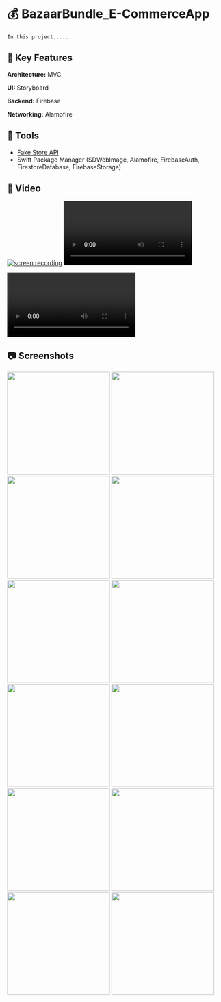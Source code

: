 # :moneybag: BazaarBundle_E-CommerceApp
    In this project.....

## :nut_and_bolt: Key Features

**Architecture:** MVC

**UI:** Storyboard

**Backend:** Firebase

**Networking:** Alamofire

## :hammer: Tools

* [Fake Store API](https://fakestoreapi.com)
* Swift Package Manager (SDWebImage, Alamofire, FirebaseAuth, FirestoreDatabase, FirebaseStorage)

## :movie_camera: Video

<a href="/media/video/screenRecording.mov" title="Screen recording"><img src="/media/photo/ss1.png" alt="screen recording" /></a>
<video src="/media/video/screenRecording.mov" controls="controls" style="max-width: 730px;"></video>

![](/media/video/screenRecording.mov)


## :camera: Screenshots

<p float="left">
<img width="240" src="/media/photo/ss1.png">
<img width="240" src="/media/photo/ss2.png">
<img width="240" src="/media/photo/ss3.png">
<img width="240" src="/media/photo/ss4.png">
<img width="240" src="/media/photo/ss5.png">
<img width="240" src="/media/photo/ss6.png">
<img width="240" src="/media/photo/ss7.png">
<img width="240" src="/media/photo/ss8.png">
<img width="240" src="/media/photo/ss9.png">
<img width="240" src="/media/photo/ss10png">
<img width="240" src="/media/photo/ss11.png">
<img width="240" src="/media/photo/ss12.png">
</p>

